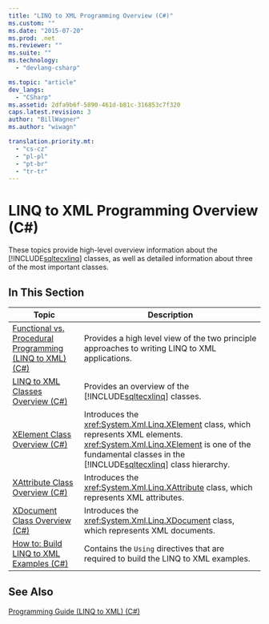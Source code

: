 ```yaml
---
title: "LINQ to XML Programming Overview (C#)"
ms.custom: ""
ms.date: "2015-07-20"
ms.prod: .net
ms.reviewer: ""
ms.suite: ""
ms.technology: 
  - "devlang-csharp"

ms.topic: "article"
dev_langs: 
  - "CSharp"
ms.assetid: 2dfa9b6f-5890-461d-b81c-316853c7f320
caps.latest.revision: 3
author: "BillWagner"
ms.author: "wiwagn"

translation.priority.mt: 
  - "cs-cz"
  - "pl-pl"
  - "pt-br"
  - "tr-tr"
---
```

# LINQ to XML Programming Overview (C#)
These topics provide high-level overview information about the [!INCLUDE[sqltecxlinq](~/includes/sqltecxlinq-md.md)] classes, as well as detailed information about three of the most important classes.  
  
## In This Section  
  
|Topic|Description|  
|-----------|-----------------|  
|[Functional vs. Procedural Programming (LINQ to XML) (C#)](../../../../csharp/programming-guide/concepts/linq/functional-vs-procedural-programming-linq-to-xml.md)|Provides a high level view of the two principle approaches to writing LINQ to XML applications.|  
|[LINQ to XML Classes Overview (C#)](../../../../csharp/programming-guide/concepts/linq/linq-to-xml-classes-overview.md)|Provides an overview of the [!INCLUDE[sqltecxlinq](~/includes/sqltecxlinq-md.md)] classes.|  
|[XElement Class Overview (C#)](../../../../csharp/programming-guide/concepts/linq/xelement-class-overview.md)|Introduces the <xref:System.Xml.Linq.XElement> class, which represents XML elements. <xref:System.Xml.Linq.XElement> is one of the fundamental classes in the [!INCLUDE[sqltecxlinq](~/includes/sqltecxlinq-md.md)] class hierarchy.|  
|[XAttribute Class Overview (C#)](../../../../csharp/programming-guide/concepts/linq/xattribute-class-overview.md)|Introduces the <xref:System.Xml.Linq.XAttribute> class, which represents XML attributes.|  
|[XDocument Class Overview (C#)](../../../../csharp/programming-guide/concepts/linq/xdocument-class-overview.md)|Introduces the <xref:System.Xml.Linq.XDocument> class, which represents XML documents.|  
|[How to: Build LINQ to XML Examples (C#)](../../../../csharp/programming-guide/concepts/linq/how-to-build-linq-to-xml-examples.md)|Contains the `Using` directives that are required to build the LINQ to XML examples.|  
  
## See Also  
 [Programming Guide (LINQ to XML) (C#)](../../../../csharp/programming-guide/concepts/linq/programming-guide-linq-to-xml.md)
